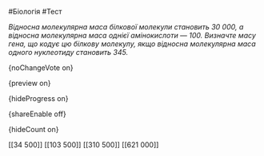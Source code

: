 #Біологія #Тест

*Відносна молекулярна маса білкової молекули становить 30 000, а відносна  молекулярна маса однієї амінокислоти — 100. Визначте масу гена, що  кодує цю білкову молекулу, якщо відносна молекулярна маса одного  нуклеотиду становить 345.*

{noChangeVote on}

{preview on}

{hideProgress on}

{shareEnable off}

{hideCount on}

[[34 500]]
[[103 500]]
[[310 500]]
[[621 000]]
